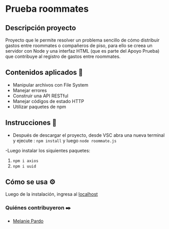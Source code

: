 # Prueba roommates
## Descripción proyecto
Proyecto que le permite resolver un problema sencillo de cómo distribuir gastos entre roommates o compañeros de piso, para ello se creea un servidor con Node y una interfaz HTML (que es parte del  Apoyo Prueba) que contribuye al registro de gastos entre roommates. 

## Contenidos aplicados 📖

- Manipular archivos con File System
- Manejar errores
- Construir una API RESTful
- Manejar códigos de estado HTTP
- Utilizar paquetes de npm

## Instrucciones 📌
- Después de descargar el proyecto, desde VSC abra una nueva terminal y ejecute : `npm install` y luego
`node roommate.js`

-Luego instalar los siquientes paquetes:  

1. `npm i axios`
2. `npm i uuid`
 
## Cómo se usa ⚙️
  Luego de la instalación, ingresa al [localhost](http://localhost:3000/)
  
### Quiénes contribuyeron ✒️
+ [Melanie Pardo](https://github.com/melaniepardo)
